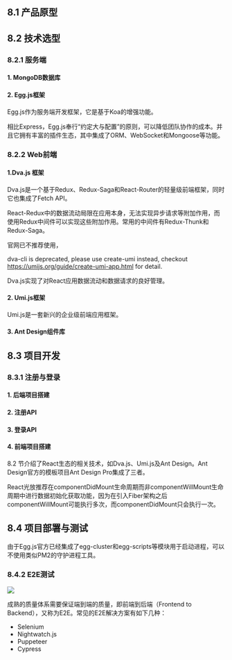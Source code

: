 ## 8.1 产品原型

## 8.2 技术选型

### 8.2.1 服务端

#### 1. MongoDB数据库

#### 2. Egg.js框架

Egg.js作为服务端开发框架，它是基于Koa的增强功能。

相比Express，Egg.js奉行“约定大与配置”的原则，可以降低团队协作的成本。并且它拥有丰富的插件生态，其中集成了ORM、WebSocket和Mongoose等功能。

### 8.2.2 Web前端

#### 1.Dva.js 框架

Dva.js是一个基于Redux、Redux-Saga和React-Router的轻量级前端框架，同时它也集成了Fetch API。

React-Redux中的数据流动局限在应用本身，无法实现异步请求等附加作用，而使用Redux中间件可以实现这些附加作用。常用的中间件有Redux-Thunk和Redux-Saga。

官网已不推荐使用，

dva-cli is deprecated, please use create-umi instead, checkout https://umijs.org/guide/create-umi-app.html for detail.

Dva.js实现了对React应用数据流动和数据请求的良好管理。

#### 2. Umi.js框架

Umi.js是一套新兴的企业级前端应用框架。

#### 3. Ant Design组件库

## 8.3 项目开发

### 8.3.1 注册与登录

#### 1. 后端项目搭建

#### 2. 注册API

#### 3. 登录API

#### 4. 前端项目搭建

8.2 节介绍了React生态的相关技术，如Dva.js、Umi.js及Ant Design。Ant Design官方的模板项目Ant Design Pro集成了三者。

React光放推荐在componentDidMount生命周期而非componentWillMount生命周期中进行数据初始化获取功能，因为在引入Fiber架构之后componentWillMount可能执行多次，而componentDidMount只会执行一次。

## 8.4 项目部署与测试

由于Egg.js官方已经集成了egg-cluster和egg-scripts等模块用于启动进程，可以不使用类似PM2的守护进程工具。

### 8.4.2 E2E测试

![](https://lark-assets-prod-aliyun.oss-cn-hangzhou.aliyuncs.com/yuque/0/2021/png/21377645/1619686348901-resources/19891056/png/6a2afb21-0397-4ed8-8c40-3562606b8e83.png?OSSAccessKeyId=LTAI4GGhPJmQ4HWCmhDAn4F5&Expires=1619688151&Signature=4rvhXUcM%2FRqcOgzf0DJeTAD8OI4%3D)

成熟的质量体系需要保证端到端的质量，即前端到后端（Frontend to Backend），又称为E2E。常见的E2E解决方案有如下几种：

- Selenium
- Nightwatch.js
- Puppeteer
- Cypress

